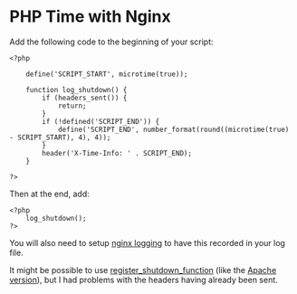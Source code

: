 
# PHP Time with Nginx

Add the following code to the beginning of your script:

	<?php

		define('SCRIPT_START', microtime(true));

		function log_shutdown() {
			if (headers_sent()) {
				return;
			}
			if (!defined('SCRIPT_END')) {
				define('SCRIPT_END', number_format(round((microtime(true) - SCRIPT_START), 4), 4));
			}
			header('X-Time-Info: ' . SCRIPT_END);
		}

	?>

Then at the end, add:

	<?php
		log_shutdown();
	?>

You will also need to setup [nginx logging](../../docs/log/nginx.md) to have this recorded in your log file.

It might be possible to use [register_shutdown_function](https://php.net/register-shutdown-function) (like the [Apache version](./php-apache.md)), but I had problems with the headers having already been sent.
